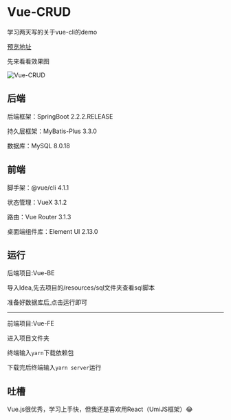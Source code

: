 # Vue-CRUD
学习两天写的关于vue-cli的demo


[预览地址](https://aqpcet.coding.me/Vue-FE/)

先来看看效果图

![Vue-CRUD](GIF/Vue-CRUD.gif)



## 后端

后端框架：SpringBoot 2.2.2.RELEASE

持久层框架：MyBatis-Plus 3.3.0

数据库：MySQL 8.0.18



## 前端

脚手架：@vue/cli 4.1.1

状态管理：VueX 3.1.2

路由：Vue Router 3.1.3

桌面端组件库：Element UI 2.13.0



## 运行

后端项目:Vue-BE

导入Idea,先去项目的/resources/sql文件夹查看sql脚本

准备好数据库后,点击运行即可

---

前端项目:Vue-FE

进入项目文件夹

终端输入`yarn`下载依赖包

下载完后终端输入`yarn server`运行



 ## 吐槽

Vue.js很优秀，学习上手快，但我还是喜欢用React（UmiJS框架）😂
